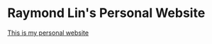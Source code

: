 # Raymond Lin's Personal Website

[This is my personal website](https://raymondlin1.github.io/Raymond-Lin-Website/)
